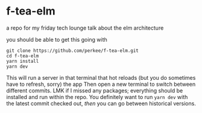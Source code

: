 # f-tea-elm
a repo for my friday tech lounge talk about the elm architecture

you should be able to get this going with

```
git clone https://github.com/perkee/f-tea-elm.git
cd f-tea-elm
yarn install
yarn dev
```
This will run a server in that terminal that hot reloads (but you do sometimes have to refresh, sorry) the app
Then open a new terminal to switch between different commits.
LMK if I missed any packages; everything should be installed and run within the repo.
You definitely want to run `yarn dev` with the latest commit checked out, *then* you can go between historical versions.
